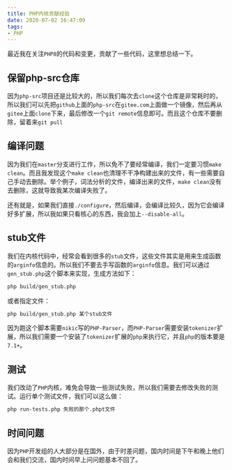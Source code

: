 ```yaml
---
title: PHP内核贡献经验
date: 2020-07-02 16:47:09
tags:
- PHP
---
```


最近我在关注`PHP8`的代码和变更，贡献了一些代码，这里想总结一下。

## 保留php-src仓库

因为`php-src`项目还是比较大的，所以我们每次去`clone`这个仓库是非常耗时的，所以我们可以先把`github`上面的`php-src`在`gitee.com`上面做一个镜像，然后再从`gitee`上面`clone`下来，最后修改一个`git remote`信息即可。而且这个仓库不要删除，留着来`git pull`

## 编译问题

因为我们在`master`分支进行工作，所以免不了要经常编译，我们一定要习惯`make clean`。而且我发现这个`make clean`也清理不干净构建出来的文件，有一些需要自己手动去删除。举个例子，词法分析的文件，编译出来的文件，`make clean`没有去删除，这就导致我某次编译失败了。

还有就是，如果我们直接`./configure`，然后编译，会编译比较久，因为它会编译好多扩展，所以我如果只看核心的东西，我会加上`--disable-all`。

## stub文件

我们在内核代码中，经常会看到很多的`stub`文件，这些文件其实是用来生成函数的`arginfo`信息的。所以我们不要去手写函数的`arginfo`信息。我们可以通过`gen_stub.php`这个脚本来实现，生成方法如下：

```bash
php build/gen_stub.php
```

或者指定文件：

```bash
php build/gen_stub.php 某个stub文件
```

因为跑这个脚本需要`nikic`写的`PHP-Parser`，而`PHP-Parser`需要安装`tokenizer`扩展，所以我们需要一个安装了`tokenizer`扩展的`php`来执行它，并且`php`的版本要是`7.1+`。

## 测试

我们改动了`PHP`内核，难免会导致一些测试失败，所以我们需要去修改失败的测试。运行单个测试文件，我们可以这么做：

```bash
php run-tests.php 失败的那个.phpt文件
```

## 时间问题

因为`PHP`开发组的人大部分是在国外，由于时差问题，国内时间是下午和晚上他们会和我们交流，国内时间早上问问题基本不回了。
